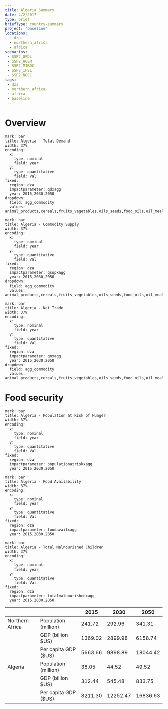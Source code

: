 ```yaml
---
title: Algeria Summary
date: 4/2/2017
type: brief
briefType: country-summary
project: 'baseline'
locations:
  - dza
  - northern_africa
  - africa
scenarios:
 - SSP2_GFDL
 - SSP2_HGEM
 - SSP2_MIROC
 - SSP2_IPSL
 - SSP2_NOCC
tags:
 - dza
 - northern_africa
 - africa
 - baseline
---
```

# Overview 

```chart
mark: bar
title: Algeria - Total Demand
width: 37%
encoding:
  x:
    type: nominal
    field: year
  y:
    type: quantitative
    field: Val
fixed:
  region: dza
  impactparameter: qdxagg
  year: 2015,2030,2050
dropdown:
  field: agg_commodity
  values: animal_products,cereals,fruits_vegetables,oils_seeds,food_oils,oil_meals,other,pulses,roots_tubers,sugar
```

```chart
mark: bar
title: Algeria - Commodity Supply
width: 37%
encoding:
  x:
    type: nominal
    field: year
  y:
    type: quantitative
    field: Val
fixed:
  region: dza
  impactparameter: qsupxagg
  year: 2015,2030,2050
dropdown:
  field: agg_commodity
  values: animal_products,cereals,fruits_vegetables,oils_seeds,food_oils,oil_meals,other,pulses,roots_tubers,sugar
```

```chart
mark: bar
title: Algeria - Net Trade
width: 37%
encoding:
  x:
    type: nominal
    field: year
  y:
    type: quantitative
    field: Val
fixed:
  region: dza
  impactparameter: qnxagg
  year: 2015,2030,2050
dropdown:
  field: agg_commodity
  values: animal_products,cereals,fruits_vegetables,oils_seeds,food_oils,oil_meals,other,pulses,roots_tubers,sugar
```

# Food security

```chart
mark: bar
title: Algeria - Population at Risk of Hunger
width: 37%
encoding:
  x:
    type: nominal
    field: year
  y:
    type: quantitative
    field: Val
fixed:
  region: dza
  impactparameter: populationatriskxagg
  year: 2015,2030,2050
```

```chart
mark: bar
title: Algeria - Food Availability
width: 37%
encoding:
  x:
    type: nominal
    field: year
  y:
    type: quantitative
    field: Val
fixed:
  region: dza
  impactparameter: foodavailxagg
  year: 2015,2030,2050
```

```chart
mark: bar
title: Algeria - Total Malnourished Children
width: 37%
encoding:
  x:
    type: nominal
    field: year
  y:
    type: quantitative
    field: Val
fixed:
  region: dza
  impactparameter: totalmalnourishedxagg
  year: 2015,2030,2050
```

|   |   | 2015 | 2030 | 2050 |
|---|---|---|---|---|
| Northern Africa | Population (million) | 241.72 | 292.96 | 341.31 |
|  | GDP (billion $US) | 1369.02 | 2899.98 | 6158.74 |
|  | Per capita GDP ($US) | 5663.66 | 9898.89 | 18044.42 |
| Algeria | Population (million) | 38.05 | 44.52 | 49.52 |
|  | GDP (billion $US) | 312.44 | 545.48 | 833.75 |
|  | Per capita GDP ($US) | 8211.30| 12252.47| 16836.63|